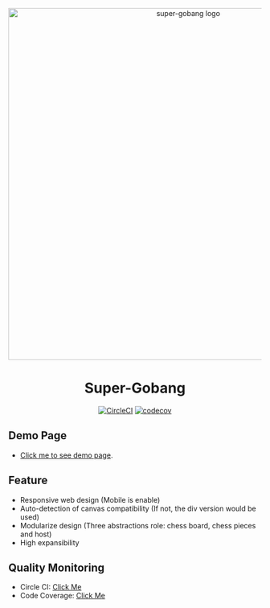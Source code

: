 <p align="center">
  <a href="https://github.com/d9767192/super-gobang" rel="noopener" target="_blank"><img width="700" src="https://d9767192.github.io/super-gobang/public/gobang.png" alt="super-gobang logo"></a></p>

<h1 align="center">Super-Gobang</h1>

<div align="center">
  
[![CircleCI](https://circleci.com/gh/d9767192/super-gobang/tree/master.svg?style=svg)](https://circleci.com/gh/d9767192/super-gobang/tree/master)
[![codecov](https://codecov.io/gh/d9767192/super-gobang/branch/master/graph/badge.svg)](https://codecov.io/gh/d9767192/super-gobang)


</div>

## Demo Page
- [Click me to see demo page](https://d9767192.github.io/super-gobang/demo/).

## Feature
- Responsive web design (Mobile is enable)
- Auto-detection of canvas compatibility (If not, the div version would be used)
- Modularize design (Three abstractions role: chess board, chess pieces and host)
- High expansibility

## Quality Monitoring
- Circle CI: [Click Me](https://circleci.com/gh/d9767192)
- Code Coverage: [Click Me](https://codecov.io/gh/d9767192/super-gobang)
